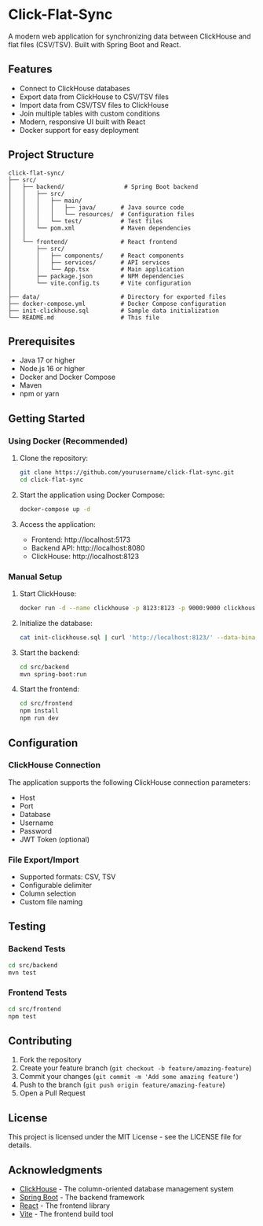 # Click-Flat-Sync

A modern web application for synchronizing data between ClickHouse and flat files (CSV/TSV). Built with Spring Boot and React.

## Features

- Connect to ClickHouse databases
- Export data from ClickHouse to CSV/TSV files
- Import data from CSV/TSV files to ClickHouse
- Join multiple tables with custom conditions
- Modern, responsive UI built with React
- Docker support for easy deployment

## Project Structure

```
click-flat-sync/
├── src/
│   ├── backend/                 # Spring Boot backend
│   │   ├── src/
│   │   │   ├── main/
│   │   │   │   ├── java/       # Java source code
│   │   │   │   └── resources/  # Configuration files
│   │   │   └── test/           # Test files
│   │   └── pom.xml             # Maven dependencies
│   │
│   └── frontend/               # React frontend
│       ├── src/
│       │   ├── components/     # React components
│       │   ├── services/       # API services
│       │   └── App.tsx         # Main application
│       ├── package.json        # NPM dependencies
│       └── vite.config.ts      # Vite configuration
│
├── data/                       # Directory for exported files
├── docker-compose.yml          # Docker Compose configuration
├── init-clickhouse.sql         # Sample data initialization
└── README.md                   # This file
```

## Prerequisites

- Java 17 or higher
- Node.js 16 or higher
- Docker and Docker Compose
- Maven
- npm or yarn

## Getting Started

### Using Docker (Recommended)

1. Clone the repository:

   ```bash
   git clone https://github.com/yourusername/click-flat-sync.git
   cd click-flat-sync
   ```

2. Start the application using Docker Compose:

   ```bash
   docker-compose up -d
   ```

3. Access the application:
   - Frontend: http://localhost:5173
   - Backend API: http://localhost:8080
   - ClickHouse: http://localhost:8123

### Manual Setup

1. Start ClickHouse:

   ```bash
   docker run -d --name clickhouse -p 8123:8123 -p 9000:9000 clickhouse/clickhouse-server
   ```

2. Initialize the database:

   ```bash
   cat init-clickhouse.sql | curl 'http://localhost:8123/' --data-binary @-
   ```

3. Start the backend:

   ```bash
   cd src/backend
   mvn spring-boot:run
   ```

4. Start the frontend:
   ```bash
   cd src/frontend
   npm install
   npm run dev
   ```

## Configuration

### ClickHouse Connection

The application supports the following ClickHouse connection parameters:

- Host
- Port
- Database
- Username
- Password
- JWT Token (optional)

### File Export/Import

- Supported formats: CSV, TSV
- Configurable delimiter
- Column selection
- Custom file naming

## Testing

### Backend Tests

```bash
cd src/backend
mvn test
```

### Frontend Tests

```bash
cd src/frontend
npm test
```

## Contributing

1. Fork the repository
2. Create your feature branch (`git checkout -b feature/amazing-feature`)
3. Commit your changes (`git commit -m 'Add some amazing feature'`)
4. Push to the branch (`git push origin feature/amazing-feature`)
5. Open a Pull Request

## License

This project is licensed under the MIT License - see the LICENSE file for details.

## Acknowledgments

- [ClickHouse](https://clickhouse.com/) - The column-oriented database management system
- [Spring Boot](https://spring.io/projects/spring-boot) - The backend framework
- [React](https://reactjs.org/) - The frontend library
- [Vite](https://vitejs.dev/) - The frontend build tool
